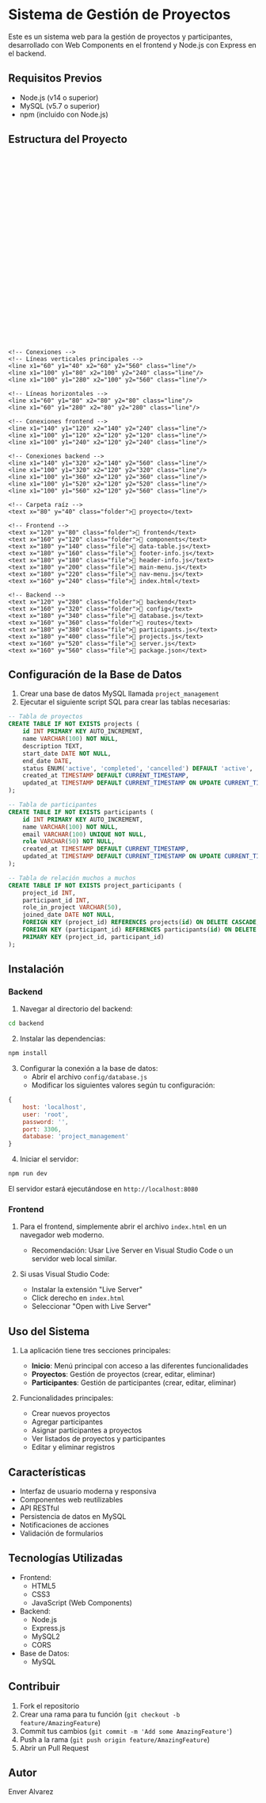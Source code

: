 # Sistema de Gestión de Proyectos

Este es un sistema web para la gestión de proyectos y participantes, desarrollado con Web Components en el frontend y Node.js con Express en el backend.

## Requisitos Previos

- Node.js (v14 o superior)
- MySQL (v5.7 o superior)
- npm (incluido con Node.js)

## Estructura del Proyecto

<svg xmlns="http://www.w3.org/2000/svg" viewBox="0 0 800 600">
    <!-- Estilo para el texto -->
    <style>
        .folder { fill: #5B7EAC; }
        .file { fill: #333; }
        .line { stroke: #666; stroke-width: 1; }
        text { font-family: monospace; font-size: 14px; }
    </style>

    <!-- Conexiones -->
    <!-- Líneas verticales principales -->
    <line x1="60" y1="40" x2="60" y2="560" class="line"/>
    <line x1="100" y1="80" x2="100" y2="240" class="line"/>
    <line x1="100" y1="280" x2="100" y2="560" class="line"/>
    
    <!-- Líneas horizontales -->
    <line x1="60" y1="80" x2="80" y2="80" class="line"/>
    <line x1="60" y1="280" x2="80" y2="280" class="line"/>
    
    <!-- Conexiones frontend -->
    <line x1="140" y1="120" x2="140" y2="240" class="line"/>
    <line x1="100" y1="120" x2="120" y2="120" class="line"/>
    <line x1="100" y1="240" x2="120" y2="240" class="line"/>
    
    <!-- Conexiones backend -->
    <line x1="140" y1="320" x2="140" y2="560" class="line"/>
    <line x1="100" y1="320" x2="120" y2="320" class="line"/>
    <line x1="100" y1="360" x2="120" y2="360" class="line"/>
    <line x1="100" y1="520" x2="120" y2="520" class="line"/>
    <line x1="100" y1="560" x2="120" y2="560" class="line"/>

    <!-- Carpeta raíz -->
    <text x="80" y="40" class="folder">📁 proyecto</text>
    
    <!-- Frontend -->
    <text x="120" y="80" class="folder">📁 frontend</text>
    <text x="160" y="120" class="folder">📁 components</text>
    <text x="180" y="140" class="file">📄 data-table.js</text>
    <text x="180" y="160" class="file">📄 footer-info.js</text>
    <text x="180" y="180" class="file">📄 header-info.js</text>
    <text x="180" y="200" class="file">📄 main-menu.js</text>
    <text x="180" y="220" class="file">📄 nav-menu.js</text>
    <text x="160" y="240" class="file">📄 index.html</text>
    
    <!-- Backend -->
    <text x="120" y="280" class="folder">📁 backend</text>
    <text x="160" y="320" class="folder">📁 config</text>
    <text x="180" y="340" class="file">📄 database.js</text>
    <text x="160" y="360" class="folder">📁 routes</text>
    <text x="180" y="380" class="file">📄 participants.js</text>
    <text x="180" y="400" class="file">📄 projects.js</text>
    <text x="160" y="520" class="file">📄 server.js</text>
    <text x="160" y="560" class="file">📄 package.json</text>

</svg>

## Configuración de la Base de Datos

1. Crear una base de datos MySQL llamada `project_management`
2. Ejecutar el siguiente script SQL para crear las tablas necesarias:

```sql
-- Tabla de proyectos
CREATE TABLE IF NOT EXISTS projects (
    id INT PRIMARY KEY AUTO_INCREMENT,
    name VARCHAR(100) NOT NULL,
    description TEXT,
    start_date DATE NOT NULL,
    end_date DATE,
    status ENUM('active', 'completed', 'cancelled') DEFAULT 'active',
    created_at TIMESTAMP DEFAULT CURRENT_TIMESTAMP,
    updated_at TIMESTAMP DEFAULT CURRENT_TIMESTAMP ON UPDATE CURRENT_TIMESTAMP
);

-- Tabla de participantes
CREATE TABLE IF NOT EXISTS participants (
    id INT PRIMARY KEY AUTO_INCREMENT,
    name VARCHAR(100) NOT NULL,
    email VARCHAR(100) UNIQUE NOT NULL,
    role VARCHAR(50) NOT NULL,
    created_at TIMESTAMP DEFAULT CURRENT_TIMESTAMP,
    updated_at TIMESTAMP DEFAULT CURRENT_TIMESTAMP ON UPDATE CURRENT_TIMESTAMP
);

-- Tabla de relación muchos a muchos
CREATE TABLE IF NOT EXISTS project_participants (
    project_id INT,
    participant_id INT,
    role_in_project VARCHAR(50),
    joined_date DATE NOT NULL,
    FOREIGN KEY (project_id) REFERENCES projects(id) ON DELETE CASCADE,
    FOREIGN KEY (participant_id) REFERENCES participants(id) ON DELETE CASCADE,
    PRIMARY KEY (project_id, participant_id)
);
```

## Instalación

### Backend

1. Navegar al directorio del backend:
```bash
cd backend
```

2. Instalar las dependencias:
```bash
npm install
```

3. Configurar la conexión a la base de datos:
   - Abrir el archivo `config/database.js`
   - Modificar los siguientes valores según tu configuración:
```javascript
{
    host: 'localhost',
    user: 'root',
    password: '',
    port: 3306,
    database: 'project_management'
}
```

4. Iniciar el servidor:
```bash
npm run dev
```

El servidor estará ejecutándose en `http://localhost:8080`

### Frontend

1. Para el frontend, simplemente abrir el archivo `index.html` en un navegador web moderno.
   - Recomendación: Usar Live Server en Visual Studio Code o un servidor web local similar.

2. Si usas Visual Studio Code:
   - Instalar la extensión "Live Server"
   - Click derecho en `index.html`
   - Seleccionar "Open with Live Server"

## Uso del Sistema

1. La aplicación tiene tres secciones principales:
   - **Inicio**: Menú principal con acceso a las diferentes funcionalidades
   - **Proyectos**: Gestión de proyectos (crear, editar, eliminar)
   - **Participantes**: Gestión de participantes (crear, editar, eliminar)

2. Funcionalidades principales:
   - Crear nuevos proyectos
   - Agregar participantes
   - Asignar participantes a proyectos
   - Ver listados de proyectos y participantes
   - Editar y eliminar registros

## Características

- Interfaz de usuario moderna y responsiva
- Componentes web reutilizables
- API RESTful
- Persistencia de datos en MySQL
- Notificaciones de acciones
- Validación de formularios

## Tecnologías Utilizadas

- Frontend:
  - HTML5
  - CSS3
  - JavaScript (Web Components)
- Backend:
  - Node.js
  - Express.js
  - MySQL2
  - CORS
- Base de Datos:
  - MySQL

## Contribuir

1. Fork el repositorio
2. Crear una rama para tu función (`git checkout -b feature/AmazingFeature`)
3. Commit tus cambios (`git commit -m 'Add some AmazingFeature'`)
4. Push a la rama (`git push origin feature/AmazingFeature`)
5. Abrir un Pull Request

## Autor

Enver Alvarez
